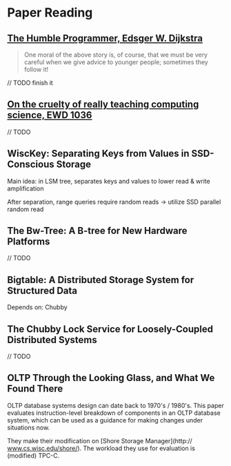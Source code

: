 # Paper Reading

## [The Humble Programmer, Edsger W. Dijkstra](https://www.cs.utexas.edu/~EWD/transcriptions/EWD03xx/EWD340.html)

> One moral of the above story is, of course, that we must be very careful when we give advice to younger people; sometimes they follow it!

// TODO finish it

## [On the cruelty of really teaching computing science, EWD 1036](https://www.cs.utexas.edu/~EWD/ewd10xx/EWD1036.PDF)

// TODO

## WiscKey: Separating Keys from Values in SSD-Conscious Storage

Main idea: in LSM tree, separates keys and values to lower read & write
amplification

After separation, range queries require random reads -> utilize SSD parallel
random read

## The Bw-Tree: A B-tree for New Hardware Platforms

// TODO

## Bigtable: A Distributed Storage System for Structured Data

Depends on: Chubby


## The Chubby Lock Service for Loosely-Coupled Distributed Systems

// TODO

## OLTP Through the Looking Glass, and What We Found There

OLTP database systems design can date back to 1970's / 1980's.
This paper evaluates instruction-level breakdown of components in an OLTP database system,
which can be used as a guidance for making changes under situations now.

They make their modification on [Shore Storage Manager](http:// www.cs.wisc.edu/shore/).
The workload they use for evaluation is (modified) TPC-C.

